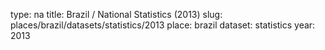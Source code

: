 type: na
title: Brazil / National Statistics (2013)
slug: places/brazil/datasets/statistics/2013
place: brazil
dataset: statistics
year: 2013
